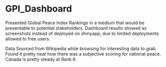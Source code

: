 # GPI_Dashboard
Presented Global Peace Index Rankings in a medium that would be presentable to potential stakeholders.
Dashboard results showed as screenshots instead of deployed on shinyapp, due to limited deployments allowed to free users.

Data Sourced from Wikipedia while browsing for interesting data to grab.
Found it pretty neat how there was a subjective scoring for national peace. Canada is pretty steady at Rank 6.

